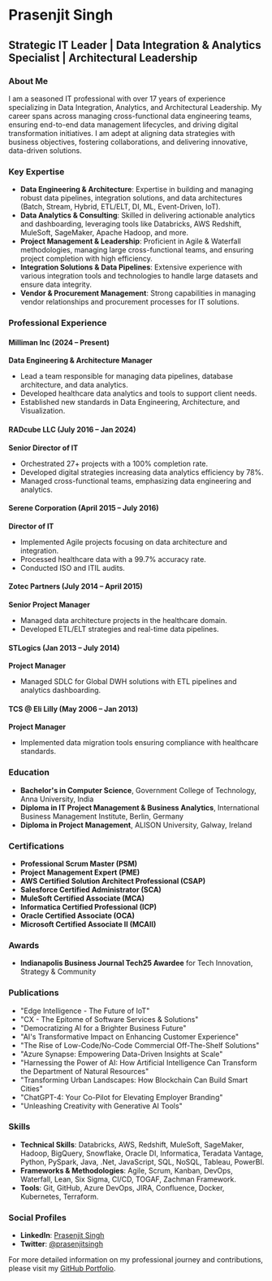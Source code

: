 # Prasenjit Singh

## Strategic IT Leader | Data Integration & Analytics Specialist | Architectural Leadership

### About Me
I am a seasoned IT professional with over 17 years of experience specializing in Data Integration, Analytics, and Architectural Leadership. My career spans across managing cross-functional data engineering teams, ensuring end-to-end data management lifecycles, and driving digital transformation initiatives. I am adept at aligning data strategies with business objectives, fostering collaborations, and delivering innovative, data-driven solutions.

### Key Expertise
- **Data Engineering & Architecture**: Expertise in building and managing robust data pipelines, integration solutions, and data architectures (Batch, Stream, Hybrid, ETL/ELT, DI, ML, Event-Driven, IoT).
- **Data Analytics & Consulting**: Skilled in delivering actionable analytics and dashboarding, leveraging tools like Databricks, AWS Redshift, MuleSoft, SageMaker, Apache Hadoop, and more.
- **Project Management & Leadership**: Proficient in Agile & Waterfall methodologies, managing large cross-functional teams, and ensuring project completion with high efficiency.
- **Integration Solutions & Data Pipelines**: Extensive experience with various integration tools and technologies to handle large datasets and ensure data integrity.
- **Vendor & Procurement Management**: Strong capabilities in managing vendor relationships and procurement processes for IT solutions.

### Professional Experience

#### Milliman Inc (2024 – Present)
**Data Engineering & Architecture Manager**
- Lead a team responsible for managing data pipelines, database architecture, and data analytics.
- Developed healthcare data analytics and tools to support client needs.
- Established new standards in Data Engineering, Architecture, and Visualization.

#### RADcube LLC (July 2016 – Jan 2024)
**Senior Director of IT**
- Orchestrated 27+ projects with a 100% completion rate.
- Developed digital strategies increasing data analytics efficiency by 78%.
- Managed cross-functional teams, emphasizing data engineering and analytics.

#### Serene Corporation (April 2015 – July 2016)
**Director of IT**
- Implemented Agile projects focusing on data architecture and integration.
- Processed healthcare data with a 99.7% accuracy rate.
- Conducted ISO and ITIL audits.

#### Zotec Partners (July 2014 – April 2015)
**Senior Project Manager**
- Managed data architecture projects in the healthcare domain.
- Developed ETL/ELT strategies and real-time data pipelines.

#### STLogics (Jan 2013 – July 2014)
**Project Manager**
- Managed SDLC for Global DWH solutions with ETL pipelines and analytics dashboarding.

#### TCS @ Eli Lilly (May 2006 – Jan 2013)
**Project Manager**
- Implemented data migration tools ensuring compliance with healthcare standards.

### Education
- **Bachelor's in Computer Science**, Government College of Technology, Anna University, India
- **Diploma in IT Project Management & Business Analytics**, International Business Management Institute, Berlin, Germany
- **Diploma in Project Management**, ALISON University, Galway, Ireland

### Certifications
- **Professional Scrum Master (PSM)**
- **Project Management Expert (PME)**
- **AWS Certified Solution Architect Professional (CSAP)**
- **Salesforce Certified Administrator (SCA)**
- **MuleSoft Certified Associate (MCA)**
- **Informatica Certified Professional (ICP)**
- **Oracle Certified Associate (OCA)**
- **Microsoft Certified Associate II (MCAII)**

### Awards
- **Indianapolis Business Journal Tech25 Awardee** for Tech Innovation, Strategy & Community

### Publications
- "Edge Intelligence - The Future of IoT"
- "CX - The Epitome of Software Services & Solutions"
- "Democratizing AI for a Brighter Business Future"
- "AI's Transformative Impact on Enhancing Customer Experience"
- "The Rise of Low-Code/No-Code Commercial Off-The-Shelf Solutions"
- "Azure Synapse: Empowering Data-Driven Insights at Scale"
- "Harnessing the Power of AI: How Artificial Intelligence Can Transform the Department of Natural Resources"
- "Transforming Urban Landscapes: How Blockchain Can Build Smart Cities"
- "ChatGPT-4: Your Co-Pilot for Elevating Employer Branding"
- "Unleashing Creativity with Generative AI Tools"

### Skills
- **Technical Skills**: Databricks, AWS, Redshift, MuleSoft, SageMaker, Hadoop, BigQuery, Snowflake, Oracle DI, Informatica, Teradata Vantage, Python, PySpark, Java, .Net, JavaScript, SQL, NoSQL, Tableau, PowerBI.
- **Frameworks & Methodologies**: Agile, Scrum, Kanban, DevOps, Waterfall, Lean, Six Sigma, CI/CD, TOGAF, Zachman Framework.
- **Tools**: Git, GitHub, Azure DevOps, JIRA, Confluence, Docker, Kubernetes, Terraform.

### Social Profiles
- **LinkedIn**: [Prasenjit Singh](https://www.linkedin.com/in/prasenjitsingh/)
- **Twitter**: [@prasenjitsingh](https://twitter.com/prasenjitsingh)

For more detailed information on my professional journey and contributions, please visit my [GitHub Portfolio](https://github.com/prasenjitsingh5/portfolio).
